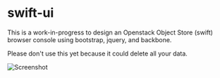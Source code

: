 swift-ui
========
This is a work-in-progress to design an Openstack Object Store (swift) browser console using bootstrap, jquery, and backbone.

Please don't use this yet because it could delete all your data.

![Screenshot](https://github.com/fanatic/swift-ui/raw/backbone/img/screenshot.png)
